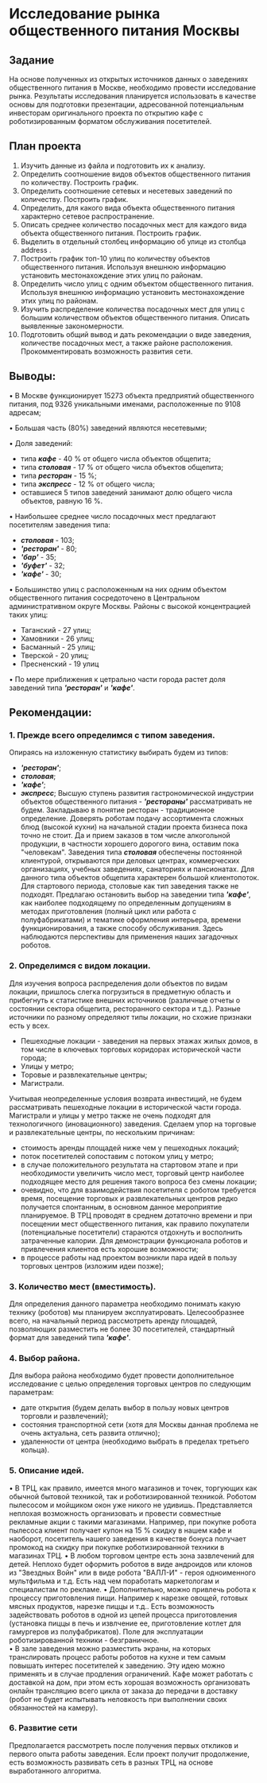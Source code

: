 # Исследование рынка общественного питания Москвы

Задание
 --------

   На основе полученных из открытых источников данных о заведениях общественного питания в Москве, необходимо провести исследование рынка. Результаты исследования планируется использовать в качестве основы для подготовки презентации, адресованной потенциальным инвесторам оригинального проекта по открытию кафе с роботизированным форматом обслуживания посетителей.

План проекта
-------

 1. Изучить данные из файла и подготовить их к анализу.
 2. Определить соотношение видов объектов общественного питания по количеству. Построить график.
 3. Определить соотношение сетевых и несетевых заведений по количеству. Построить график.
 4. Определить, для какого вида объекта общественного питания характерно сетевое распространение. 
 5. Описать среднее количество посадочных мест для каждого вида объекта общественного питания. Построить график.
 6. Выделить в отдельный столбец информацию об улице из столбца address .
 7. Построить график топ-10 улиц по количеству объектов общественного питания. Используя внешнюю информацию установить местонахождение этих улиц по районам.
 8. Определить число улиц с одним объектом общественного питания. Используя внешнюю информацию установить местонахождение этих улиц по районам.
 9. Изучить распределение количества посадочных мест для улиц с большим количеством объектов общественного питания. Описать выявленные закономерности.
 10. Подготовить общий вывод и дать рекомендации о виде заведения, количестве посадочных мест, а также районе расположения. Прокомментировать возможность развития сети.

## Выводы:

• В Москве функционирует 15273 объекта предприятий общественного питания, под 9326 уникальными именами, расположенные по 9108 адресам;

• Большая часть (80%) заведений являются несетевыми;

• Доля заведений:

 * типа **_кафе_** - 40 % от общего числа объектов общепита;
 * типа **_столовая_** - 17 % от общего числа объектов общепита;
 * типа **_ресторан_** - 15 %;
 * типа **_экспресс_** - 12 % от общего числа;
 * оставшиеся 5 типов заведений занимают долю общего числа объектов, равную 16 %.

• Наибольшее среднее число посадочных мест предлагают посетителям заведения типа:

 * **_столовая_** - 103;
 * **_'ресторан'_** - 80;
 * **_'бар'_** - 35;
 * **_'буфет'_** - 32;
 * **_'кафе'_** - 30;

• Большинство улиц с расположенным на них одним объектом общественного питания  сосредоточено в Центральном административном округе Москвы. Районы с высокой концентрацией таких улиц:
 - Таганский - 27 улиц;
 - Хамовники - 26 улиц;
 - Басманный - 25 улиц;
 - Тверской - 20 улиц;
 - Пресненский - 19 улиц
 
• По мере приближения к цетрально части города растет доля заведений типа **_'ресторан'_** и **_'кафе'_**.

## Рекомендации:

### 1. Прежде всего определимся с типом заведения.
Опираясь на изложенную статистику выбирать будем из типов:
 - **_'ресторан'_**;
 - **_столовая_**;
 - **_'кафе'_**;
 - **_экспресс_**;
    Высшую ступень развития  гастрономической индустрии объектов общественного питания - **_'рестораны'_** рассматривать не будем. Закладываю в понятие ресторан - традиционное определение. Доверять роботам подачу ассортимента сложных блюд (высокой кухни) на начальной стадии проекта бизнеса пока точно не стоит. Да и прием заказов в том числе алкогольной продукции, в частности хорошего дорогого вина, оставим пока "человекам".
    Заведения типа **_столовая_** обеспечены постоянной клиентурой, открываются при деловых центрах, коммерческих организациях, учебных заведениях, санаториях и пансионатах. Для данного типа объектов общепита характерен большой клиентопоток. Для стартового периода, столовые как тип заведения также не подходят.
    Предлагаю остановить выбор на заведении типа **_'кафе'_**, как наиболее подходящему по определенным допущениям в методах приготовления (полный цикл или работа с полуфабрикатами) и тематике оформления интерьера, времени функционирования, а также способу обслуживания. Здесь наблюдаются перспективы для применения наших загадочных роботов.
    
 ### 2. Определимся с видом локации.

Для изучения вопроса распределения доли объектов по видам локации, пришлось слегка погрузиться в предметную область и прибегнуть к статистике внешних источников (различные отчеты о состоянии сектора общепита, ресторанного сектора и т.д.).
Разные источники по разному определяют типы локации, но схожие признаки есть у всех.
* Пешеходные локации - заведения на первых этажах жилых домов, в том числе в ключевых торговых коридорах исторической части города;
* Улицы у метро;
* Торовые и развлекательные центры;
* Магистрали.

Учитывая неопределенные условия возврата инвестиций, не будем рассматривать пешеходные локации в исторической части города.
Магистрали и улицы у метро также не очень подходят для технологичного (иновационного) заведения.
Сделаем упор на торговые и развлекательные центры, по нескольким причинам:
 - стоимость аренды площадей ниже чем у пешеходных локаций;
 - поток посетителей сопоставим с потоком улиц у метро;
 - в случае положительного результата на стартовом этапе и при необходимости увеличить число мест, торговый центр наиболее подходящее место для решения такого вопроса без смены локации;
 - очевидно, что для взаимодействия посетителя с роботом требуется время, посещение торговых и развлекательных центров редко получается спонтанным, в основном данное мероприятие планируемое. В ТРЦ проводят в среднем дотаточно времени и при посещении мест общественного питания, как правило покупатели (потенциальные посетители) стараются отдохнуть и восполнить затраченные калории. Для демонстрации функционала роботов и привлечения клиентов есть хорошие возможности;
 - в процессе работы над проектом возникли пара идей в пользу торговых центров (изложим идеи позже);

### 3. Количество мест (вместимость).
Для определения данного параметра необходимо понимать какую технику (роботов) мы планируем эксплуатировать.
Целесообразнее всего, на начальный период рассмотреть аренду площадей, позволяющих разместить не более 30 посетителей, стандартный формат для заведений типа  **_'кафе'_**.

### 4. Выбор района.

Для выбора района необходимо будет провести дополнительное исследование с целью определения торговых центров по следующим параметрам:
* дате открытия (будем делать выбор в пользу новых центров торговли и развлечений);
* состояния транспортной сети (хотя для Москвы данная проблема не очень актуальна, сеть развита отлично);
* удаленности от центра (необходимо выбрать в пределах третьего кольца).

### 5. Описание идей.

• В ТРЦ, как правило, имеется много магазинов и точек, торгующих как обычной бытовой техникой, так и роботизированной техникой. Роботом пылесосом и мойщиком окон уже никого не удивишь. Представляется неплохая возможность организовать и провести совместные рекламные акции с такими магазинами. Например, при покупке робота пылесоса клиент получает купон на 15 % скидку в нашем кафе и наоборот, посетитель нашего заведения в качестве бонуса получает промокод на скидку при покупке роботизированной техники в магазинах ТРЦ.
• В любом торговом центре есть зона зазвлечений для детей. Неплохо будет оформить роботов в виде андроидов или клонов из "Звездных Войн" или в виде робота "ВАЛЛ-И" - героя одноименного мультфильма и т.д.  Есть над чем поработать маркетологам и специалистам по рекламе.
• Дополнительно, можно привлечь робота к процессу приготовления пищи. Например к нарезке овощей, готовых мясных продуктов, нарезке пиццы и т.д.. Есть возможность задействовать роботов в одной из цепей процесса приготовления (установка пиццы в печь и извлчение ее, приготовление котлет для гамургеров из полуфабрикатов). Поле для эксплуатации роботизированной техники - безграничное.   
• В зале заведения можно разместить экраны, на которых транслировать процесс работы роботов на кухне и тем самым повышать интерес посетителей к заведению. Эту идею можно применять и в случае продления ограничений. Кафе может работать с доставкой на дом, при этом есть хорошая возможность организовать онлайн трансляцию всего цикла от заказа до передачи в доставку (робот не будет испытывать неловкость при выполнении своих обязанностей на камеру).

### 6. Развитие сети 

Предполагается рассмотреть после получения первых откликов и первого опыта работы заведения. Если проект получит продолжение, есть возможность развивать сеть в разных ТРЦ, на основе выработанного алгоритма.
